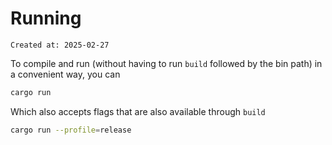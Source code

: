 # Running

```
Created at: 2025-02-27
```

To compile and run (without having to run `build` followed by the bin path) in
a convenient way, you can

```sh
cargo run
```

Which also accepts flags that are also available through `build`

```sh
cargo run --profile=release
```
